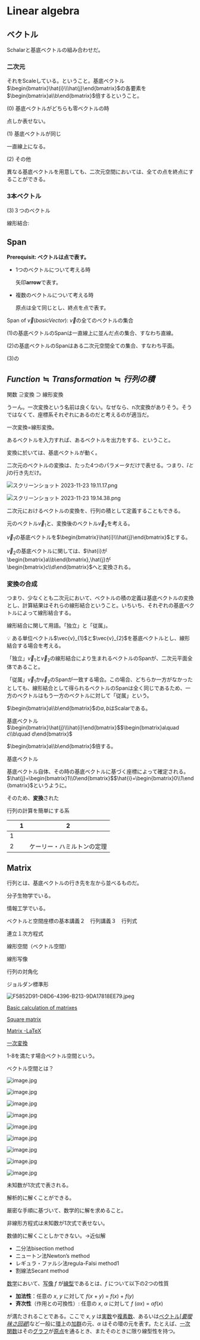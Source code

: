 # Linear algebra

## ベクトル

Schalarと基底ベクトルの組み合わせだ。

### 二次元

それをScaleしている。ということ。基底ベクトル$\begin{bmatrix}\hat{i}\\\hat{j}\end{bmatrix}$の各要素を$\begin{bmatrix}a\\b\end{bmatrix}$倍するということ。

(0) 基底ベクトルがどちらも零ベクトルの時

点しか表せない。

(1) 基底ベクトルが同じ

一直線上になる。

(2) その他

異なる基底ベクトルを用意しても、二次元空間においては、全ての点を終点にすることができる。

### 3本ベクトル

(3)３つのベクトル

線形結合: 

## Span

**Prerequisit: ベクトルは点で表す。**

- 1つのベクトルについて考える時
    
    矢印**arrow**で表す。
    
- 複数のベクトルについて考える時
    
    原点は全て同じとし、終点を点で表す。
    

Span of $\vec{v}(basicVector)$: $\vec{v}$の全てのベクトルの集合

(1)の基底ベクトルのSpanは一直線上に並んだ点の集合、すなわち直線。

(2)の基底ベクトルのSpanはある二次元空間全ての集合、すなわち平面。

(3)の

## $Function\fallingdotseq Transformation \fallingdotseq 行列の積$

関数 $\supseteq$変換 $\supset$ 線形変換

うーん。一次変換という名前は良くない。なぜなら、n次変換がありそう。そうではなくて、座標系それぞれにあるのだと考えるのが適当だ。

一次変換=線形変換。

あるベクトルを入力すれば、あるベクトルを出力をする、ということ。

変換に於いては、基底ベクトルが動く。

二次元のベクトルの変換は、たった4つのパラメータだけで表せる。つまり、$\hat{i}と\hat{j}$の行き先だけ。

![スクリーンショット 2023-11-23 19.11.17.png](Linear%20algebra%202e75578ec0d44967b0221f401c84b6d9/%25E3%2582%25B9%25E3%2582%25AF%25E3%2583%25AA%25E3%2583%25BC%25E3%2583%25B3%25E3%2582%25B7%25E3%2583%25A7%25E3%2583%2583%25E3%2583%2588_2023-11-23_19.11.17.png)

![スクリーンショット 2023-11-23 19.14.38.png](Linear%20algebra%202e75578ec0d44967b0221f401c84b6d9/%25E3%2582%25B9%25E3%2582%25AF%25E3%2583%25AA%25E3%2583%25BC%25E3%2583%25B3%25E3%2582%25B7%25E3%2583%25A7%25E3%2583%2583%25E3%2583%2588_2023-11-23_19.14.38.png)

二次元におけるベクトルの変換を、行列の積として定義することもできる。

元のベクトル$\vec{v}_{1}$と、変換後のベクトル$\vec{v}_{2}$を考える。

$\vec{v}_{1}$の基底ベクトルを$\begin{bmatrix}\hat{i}\\\hat{j}\end{bmatrix}$とする。

$\vec{v}_{2}$の基底ベクトルに関しては、$\hat{i}が\begin{bmatrix}a\\b\end{bmatrix},\hat{j}が\begin{bmatrix}c\\d\end{bmatrix}$へと変換される。

### 変換の合成

つまり、少なくとも二次元において、ベクトルの積の定義は基底ベクトルの変換とし、計算結果はそれらの線形結合ということ。いちいち、それぞれの基底ベクトルによって線形結合する。

線形結合に関して用語。「独立」と「従属」。

<aside>
💡 ある単位ベクトル$\vec{v}_{1}$と$\vec{v}_{2}$を基底ベクトルとし、線形結合する場合を考える。

</aside>

「独立」$\vec{v}_{1}$と$\vec{v}_{2}$の線形結合により生まれるベクトルのSpanが、二次元平面全体であること。

「従属」$\vec{v}_{1}$か$\vec{v}_{2}$のSpanが一致する場合。この場合、どちらか一方がなかったとしても、線形結合として得られるベクトルのSpanは全く同じであるため、一方のベクトルはもう一方のベクトルに対して「従属」という。

$\begin{bmatrix}a\\b\end{bmatrix}$の$a,b$はScalarである。

基底ベクトル$\begin{bmatrix}\hat{j}\\\hat{i}\end{bmatrix}$$\begin{bmatrix}a\quad c\\b\quad d\end{bmatrix}$

$\begin{bmatrix}a\\b\end{bmatrix}$倍する。

基底ベクトル

基底ベクトル自体、その時の基底ベクトルに基づく座標によって確定される。$\hat{j}=\begin{bmatrix}1\\0\end{bmatrix}$$\hat{i}=\begin{bmatrix}0\\1\end{bmatrix}$というように。

そのため、**変換**された

行列の計算を簡単にする系

|  | 1 | 2 |
| --- | --- | --- |
| 1 |  |  |
| 2 |  | ケーリー・ハミルトンの定理 |

## Matrix

行列とは、基底ベクトルの行き先を左から並べるものだ。

分子生物学でいる。

情報工学でいる。

ベクトルと空間座標の基本講義２　行列講義３　行列式

連立１次方程式

線形空間（ベクトル空間）

線形写像

行列の対角化

ジョルダン標準形

![F5852D91-D8D6-4396-B213-9DA17818EE79.jpeg](Linear%20algebra%202e75578ec0d44967b0221f401c84b6d9/F5852D91-D8D6-4396-B213-9DA17818EE79.jpeg)

[Basic calculation of matrixes](Linear%20algebra%202e75578ec0d44967b0221f401c84b6d9/Basic%20calculation%20of%20matrixes%200d565074e58c4f6bbeb3105a110ce2e7.md)

[Square matrix](Linear%20algebra%202e75578ec0d44967b0221f401c84b6d9/Square%20matrix%203eab82e207904402a01ee5dbb6ff9f8d.md)

[Matrix -LaTeX](Linear%20algebra%202e75578ec0d44967b0221f401c84b6d9/Matrix%20-LaTeX%20be312cdad60c4268805e1fded5f93035.md)

[一次変換](Linear%20algebra%202e75578ec0d44967b0221f401c84b6d9/%E4%B8%80%E6%AC%A1%E5%A4%89%E6%8F%9B%202fe1ac47751c4343a11118a8657c2389.md)

1-8を満たす場合ベクトル空間という。

ベクトル空間とは？

![image.jpg](Linear%20algebra%202e75578ec0d44967b0221f401c84b6d9/image.jpg)

![image.jpg](Linear%20algebra%202e75578ec0d44967b0221f401c84b6d9/image%201.jpg)

![image.jpg](Linear%20algebra%202e75578ec0d44967b0221f401c84b6d9/image%202.jpg)

![image.jpg](Linear%20algebra%202e75578ec0d44967b0221f401c84b6d9/image%203.jpg)

![image.jpg](Linear%20algebra%202e75578ec0d44967b0221f401c84b6d9/image%204.jpg)

![image.jpg](Linear%20algebra%202e75578ec0d44967b0221f401c84b6d9/image%205.jpg)

![image.jpg](Linear%20algebra%202e75578ec0d44967b0221f401c84b6d9/image%206.jpg)

![image.jpg](Linear%20algebra%202e75578ec0d44967b0221f401c84b6d9/image%207.jpg)

![image.jpg](Linear%20algebra%202e75578ec0d44967b0221f401c84b6d9/image%208.jpg)

未知数が1次式で表される。

解析的に解くことができる。

厳密な手順に基づいて、数学的に解を求めること。

非線形方程式は未知数が1次式で表せない。

数値的に解くことしかできない。→近似解

- 二分法bisection method
- ニュートン法Newton’s method
- レギュラ・ファルシ法regula-Falsi method1
- 割線法Secant method

[数学](https://ja.wikipedia.org/wiki/%E6%95%B0%E5%AD%A6)において、[写像](https://ja.wikipedia.org/wiki/%E5%86%99%E5%83%8F) *f* が[線型](https://ja.wikipedia.org/wiki/%E7%B7%9A%E5%9E%8B%E5%86%99%E5%83%8F)であるとは、*f* について以下の2つの性質

- **加法性**：任意の *x*, *y* に対して *f*(*x* + *y*) = *f*(*x*) + *f*(*y*)
- **斉次性**（作用との可換性）: 任意の *x*, *α* に対して *f* (*αx*) = *αf*(*x*)

が満たされることである。ここで *x*, *y* は[実数](https://ja.wikipedia.org/wiki/%E5%AE%9F%E6%95%B0)や[複素数](https://ja.wikipedia.org/wiki/%E8%A4%87%E7%B4%A0%E6%95%B0)、あるいは[ベクトル](https://ja.wikipedia.org/wiki/%E3%83%99%E3%82%AF%E3%83%88%E3%83%AB)[[*要曖昧さ回避*](https://ja.wikipedia.org/wiki/Wikipedia:%E6%9B%96%E6%98%A7%E3%81%95%E5%9B%9E%E9%81%BF#%E6%9B%96%E6%98%A7%E3%81%95%E5%9B%9E%E9%81%BF%E3%83%9A%E3%83%BC%E3%82%B8%E3%81%B8%E3%81%AE%E3%83%AA%E3%83%B3%E3%82%AF%E3%81%AF%E6%A5%B5%E5%8A%9B%E9%81%BF%E3%81%91%E3%82%8B)]など一般に[環](https://ja.wikipedia.org/wiki/%E7%92%B0_(%E6%95%B0%E5%AD%A6))上の[加群](https://ja.wikipedia.org/wiki/%E7%92%B0%E4%B8%8A%E3%81%AE%E5%8A%A0%E7%BE%A4)の元、*α* はその環の元を表す。たとえば、[一次関数](https://ja.wikipedia.org/wiki/%E4%B8%80%E6%AC%A1%E9%96%A2%E6%95%B0)はその[グラフ](https://ja.wikipedia.org/wiki/%E3%82%B0%E3%83%A9%E3%83%95_(%E9%96%A2%E6%95%B0))が[原点](https://ja.wikipedia.org/wiki/%E5%8E%9F%E7%82%B9_(%E6%95%B0%E5%AD%A6))を通るとき、またそのときに限り線型性を持つ。